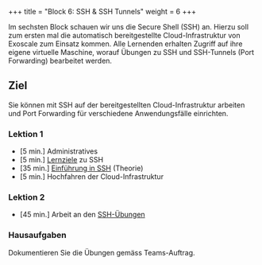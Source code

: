 +++
title = "Block 6: SSH & SSH Tunnels"
weight = 6
+++

Im sechsten Block schauen wir uns die Secure Shell (SSH) an. Hierzu soll zum ersten mal die automatisch bereitgestellte Cloud-Infrastruktur von Exoscale zum Einsatz kommen. Alle Lernenden erhalten Zugriff auf ihre eigene virtuelle Maschine, worauf Übungen zu SSH und SSH-Tunnels (Port Forwarding) bearbeitet werden.

## Ziel

Sie können mit SSH auf der bereitgestellten Cloud-Infrastruktur arbeiten und Port Forwarding für verschiedene Anwendungsfälle einrichten.

### Lektion 1

- [5 min.] Administratives
- [5 min.] [Lernziele](/lernziele/pruefung2/#ssh--ssh-tunnel) zu SSH
- [35 min.] [Einführung in SSH](/ssh/einfuehrung) (Theorie)
- [5 min.] Hochfahren der Cloud-Infrastruktur

### Lektion 2

- [45 min.] Arbeit an den [SSH-Übungen](/ssh/uebung)

### Hausaufgaben

Dokumentieren Sie die Übungen gemäss Teams-Auftrag.